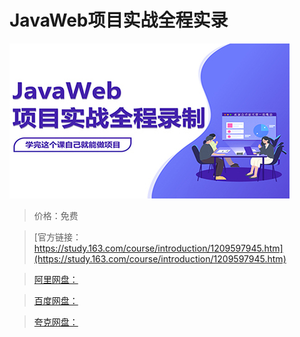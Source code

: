# JavaWeb项目实战全程实录

![img](../../../assets/study163/free/1f26d21e028b44ef91297a2c24abfe49.jpeg)

> 价格：免费

> [官方链接：https://study.163.com/course/introduction/1209597945.htm](https://study.163.com/course/introduction/1209597945.htm)

> [阿里网盘：]()

> [百度网盘：]()

> [夸克网盘：]()
